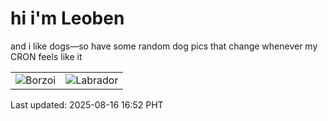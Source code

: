 # hi i'm Leoben

and i like dogs—so have some random dog pics that change whenever my CRON feels like it

|  |  |
|--------|----------|
| ![Borzoi](https://random-dog-vercel.vercel.app/api/random-borzoi?v=1755334341) | ![Labrador](https://random-dog-vercel.vercel.app/api/random-labrador?v=1755334341) |

Last updated: 2025-08-16 16:52 PHT
